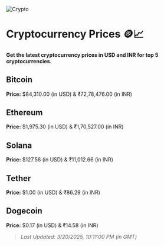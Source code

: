 
![Crypto](https://www.techguide.com.au/wp-content/uploads/2020/11/crypto3.jpeg)

# Cryptocurrency Prices 🪙📈

#### Get the latest cryptocurrency prices in USD and INR for top 5 cryptocurrencies.

## Bitcoin

**Price:** $84,310.00 (in USD) & ₹72,78,476.00 (in INR)

## Ethereum

**Price:** $1,975.30 (in USD) & ₹1,70,527.00 (in INR)

## Solana

**Price:** $127.56 (in USD) & ₹11,012.66 (in INR)

## Tether

**Price:** $1.00 (in USD) & ₹86.29 (in INR)

## Dogecoin

**Price:** $0.17 (in USD) & ₹14.58 (in INR)

> _Last Updated: 3/20/2025, 10:11:00 PM (in GMT)_
